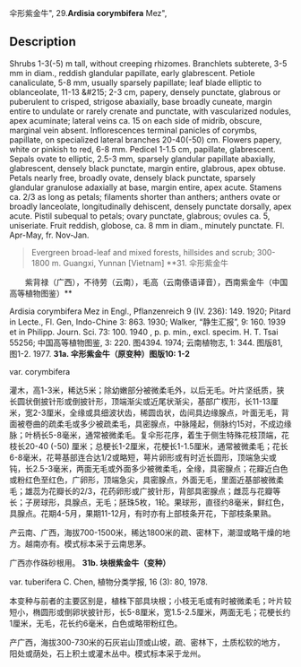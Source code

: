 伞形紫金牛",
29.**Ardisia corymbifera** Mez",

## Description
Shrubs 1-3(-5) m tall, without creeping rhizomes. Branchlets subterete, 3-5 mm in diam., reddish glandular papillate, early glabrescent. Petiole canaliculate, 5-8 mm, usually sparsely papillate; leaf blade elliptic to oblanceolate, 11-13 &amp;#215; 2-3 cm, papery, densely punctate, glabrous or puberulent to crisped, strigose abaxially, base broadly cuneate, margin entire to undulate or rarely crenate and punctate, with vascularized nodules, apex acuminate; lateral veins ca. 15 on each side of midrib, obscure, marginal vein absent. Inflorescences terminal panicles of corymbs, papillate, on specialized lateral branches 20-40(-50) cm. Flowers papery, white or pinkish to red, 6-8 mm. Pedicel 1-1.5 cm, papillate, glabrescent. Sepals ovate to elliptic, 2.5-3 mm, sparsely glandular papillate abaxially, glabrescent, densely black punctate, margin entire, glabrous, apex obtuse. Petals nearly free, broadly ovate, densely black punctate, sparsely glandular granulose adaxially at base, margin entire, apex acute. Stamens ca. 2/3 as long as petals; filaments shorter than anthers; anthers ovate or broadly lanceolate, longitudinally dehiscent, densely punctate dorsally, apex acute. Pistil subequal to petals; ovary punctate, glabrous; ovules ca. 5, uniseriate. Fruit reddish, globose, ca. 8 mm in diam., minutely punctate. Fl. Apr-May, fr. Nov-Jan.

> Evergreen broad-leaf and mixed forests, hillsides and scrub; 300-1800 m. Guangxi, Yunnan [Vietnam]
**31. 伞形紫金牛
<p style='text-indent:28px'>紫背禄（广西），不待劳（云南），毛高（云南傣语译音），西南紫金牛（中国高等植物图鉴）**

Ardisia corymbifera Mez in Engl., Pflanzenreich 9 (IV. 236): 149. 1920; Pitard in Lecte., Fl. Gen, Indo-Chine 3: 863. 1930; Walker, “静生汇报”, 9: 160. 1939 et in Philipp. Journ. Sci. 73: 100. 1940 , p. p. min., excl. specim. H. T. Tsai 55256; 中国高等植物图鉴, 3: 220. 图4394. 1974; 云南植物志, 1: 344. 图版81, 图1-2. 1977.
**31a. 伞形紫金牛（原变种）图版10: 1-2**

var. corymbifera

灌木，高1-3米，稀达5米；除幼嫩部分被微柔毛外，以后无毛。叶片坚纸质，狭长圆状倒披针形或倒披针形，顶端渐尖或近尾状渐尖，基部广楔形，长11-13厘米，宽2-3厘米，全缘或具细波状齿，稀圆齿状，齿间具边缘腺点，叶面无毛，背面被卷曲的疏柔毛或多少被疏柔毛，具密腺点，中脉隆起，侧脉约15对，不成边缘脉；叶柄长5-8毫米，通常被微柔毛。复伞形花序，着生于侧生特殊花枝顶端，花枝长20-40 (-50) 厘米；总梗长1-2厘米，花梗长1-1.5厘米，通常被微柔毛；花长6-8毫米，花萼基部连合达1/2或略短，萼片卵形或有时近长圆形，顶端急尖或钝，长2.5-3毫米，两面无毛或外面多少被微柔毛，全缘，具密腺点；花瓣近白色或粉红色至红色，广卵形，顶端急尖，具密腺点，外面无毛，里面近基部被微柔毛；雄蕊为花瓣长的2/3，花药卵形或广披针形，背部具密腺点；雌蕊与花瓣等长；子房球形，具腺点，无毛；胚珠5枚，1轮。果球形，直径约8毫米，鲜红色，具腺点。花期4-5月，果期11-12月，有时亦有上部枝条开花，下部枝条果熟。

产云南、广西，海拔700-1500米，稀达1800米的疏、密林下，潮湿或略干燥的地方。越南亦有。模式标本采于云南思茅。

广西亦作硃砂根用。
**31b. 块根紫金牛（变种）**

var. tuberifera C. Chen, 植物分类学报, 16 (3): 80, 1978.

本变种与前者的主要区别是，植株下部具块根；小枝无毛或有时被微柔毛；叶片较短小，椭圆形或倒卵状披针形，长5-8厘米，宽1.5-2.5厘米，两面无毛；花梗长约1厘米，无毛，花长约6毫米，白色或略带粉红色。

产广西，海拔300-730米的石灰岩山顶或山坡，疏、密林下，土质松软的地方，阳处或荫处，石上积土或灌木丛中。模式标本采于龙州。
